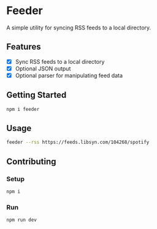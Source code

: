 # Feeder

A simple utility for syncing RSS feeds to a local directory.

## Features

- [x] Sync RSS feeds to a local directory
- [x] Optional JSON output
- [x] Optional parser for manipulating feed data

## Getting Started

```bash
npm i feeder
```

## Usage

```bash
feeder --rss https://feeds.libsyn.com/104268/spotify
```

## Contributing

### Setup

```bash
npm i
```

### Run

```bash
npm run dev
```

